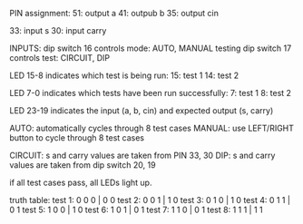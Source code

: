 PIN assignment:
51: output a
41: outpub b
35: output cin

33: input s
30: input carry

INPUTS:
dip switch 16 controls mode: AUTO, MANUAL testing
dip switch 17 controls test: CIRCUIT, DIP

LED 15-8 indicates which test is being run:
15: test 1
14: test 2

LED 7-0 indicates which tests have been run successfully:
7: test 1
8: test 2

LED 23-19 indicates the input (a, b, cin) and expected output (s, carry)

AUTO: automatically cycles through 8 test cases
MANUAL: use LEFT/RIGHT button to cycle through 8 test cases

CIRCUIT: s and carry values are taken from PIN 33, 30
DIP: s and carry values are taken from dip switch 20, 19

if all test cases pass, all LEDs light up.

truth table:
test 1: 0 0 0 | 0 0
test 2: 0 0 1 | 1 0
test 3: 0 1 0 | 1 0
test 4: 0 1 1 | 0 1
test 5: 1 0 0 | 1 0
test 6: 1 0 1 | 0 1
test 7: 1 1 0 | 0 1
test 8: 1 1 1 | 1 1
